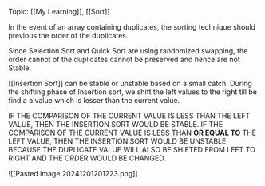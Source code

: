 Topic: [[My Learning]], [[Sort]]

In the event of an array containing duplicates, the sorting technique should previous the order of the duplicates.

Since Selection Sort and Quick Sort are using randomized swapping, the order cannot of the duplicates cannot be preserved and hence are not Stable.

[[Insertion Sort]] can be stable or unstable based on a small catch.
During the shifting phase of Insertion sort, we shift the left values to the right till be find a a value which is lesser than the current value. 

IF THE COMPARISON OF THE CURRENT VALUE IS LESS THAN THE LEFT VALUE, THEN THE INSERTION SORT WOULD BE STABLE.
IF THE COMPARISON OF THE CURRENT VALUE IS LESS THAN **OR EQUAL TO** THE LEFT VALUE, THEN THE INSERTION SORT WOULD BE UNSTABLE BECAUSE THE DUPLICATE VALUE WILL ALSO BE SHIFTED FROM LEFT TO RIGHT AND THE ORDER WOULD BE CHANGED.

![[Pasted image 20241201201223.png]]